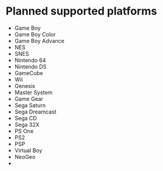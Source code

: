 # Planned supported platforms

- Game Boy
- Game Boy Color
- Game Boy Advance
- NES
- SNES
- Nintendo 64
- Nintendo DS
- GameCube
- Wii
- Genesis
- Master System
- Game Gear
- Sega Saturn
- Sega Dreamcast
- Sega CD
- Sega 32X
- PS One
- PS2
- PSP
- Virtual Boy
- NeoGeo
- 
